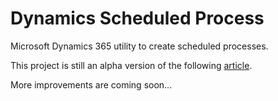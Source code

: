 # Dynamics Scheduled Process
Microsoft Dynamics 365 utility to create scheduled processes. 

This project is still an alpha version of the following
[article](https://ramontebar.wordpress.com/2016/11/09/dynamics-365-crm-scheduled-workflows-using-microsoft-flow/).

More improvements are coming soon...

